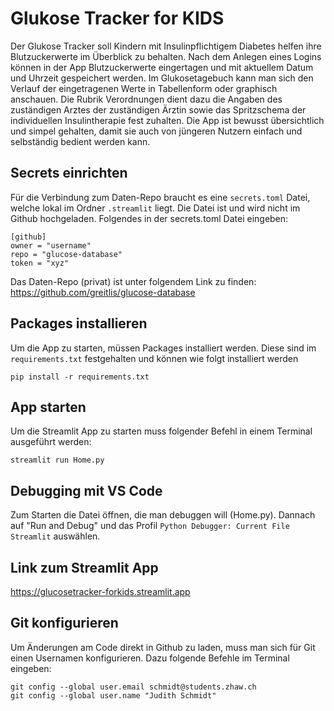 # Glukose Tracker for KIDS
Der Glukose Tracker soll Kindern mit Insulinpflichtigem Diabetes helfen ihre Blutzuckerwerte im Überblick zu behalten. Nach dem Anlegen eines Logins können in der App Blutzuckerwerte eingertagen und mit aktuellem Datum und Uhrzeit gespeichert werden. Im Glukosetagebuch kann man sich den Verlauf der eingetragenen Werte in Tabellenform oder graphisch anschauen. Die Rubrik Verordnungen dient dazu die Angaben des zuständigen Arztes der zuständigen Ärztin sowie das Spritzschema der individuellen Insulintherapie fest zuhalten.
Die App ist bewusst übersichtlich und simpel gehalten, damit sie auch von jüngeren Nutzern einfach und selbständig bedient werden kann.

## Secrets einrichten
Für die Verbindung zum Daten-Repo braucht es eine `secrets.toml` Datei, welche lokal im Ordner `.streamlit` liegt. Die Datei ist und wird nicht im Github hochgeladen. Folgendes in der secrets.toml Datei eingeben:

```
[github]
owner = "username"
repo = "glucose-database"
token = "xyz"
```

Das Daten-Repo (privat) ist unter folgendem Link zu finden:
https://github.com/greitlis/glucose-database

## Packages installieren
Um die App zu starten, müssen Packages installiert werden. Diese sind im `requirements.txt` festgehalten und können wie folgt installiert werden

```
pip install -r requirements.txt
```

## App starten
Um die Streamlit App zu starten muss folgender Befehl in einem Terminal ausgeführt werden:
```
streamlit run Home.py
```
## Debugging mit VS Code
Zum Starten die Datei öffnen, die man debuggen will (Home.py). Dannach auf "Run and Debug" und das Profil `Python Debugger: Current File Streamlit` auswählen.

## Link zum Streamlit App
https://glucosetracker-forkids.streamlit.app

## Git konfigurieren
Um Änderungen am Code direkt in Github zu laden, muss man sich für Git einen Usernamen konfigurieren. Dazu folgende Befehle im Terminal eingeben:
```
git config --global user.email schmidt@students.zhaw.ch    
git config --global user.name "Judith Schmidt"   
```                    

